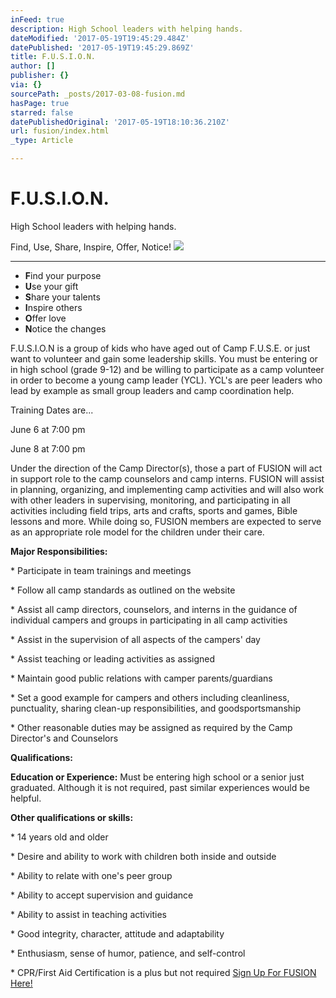 ```yaml
---
inFeed: true
description: High School leaders with helping hands.
dateModified: '2017-05-19T19:45:29.484Z'
datePublished: '2017-05-19T19:45:29.869Z'
title: F.U.S.I.O.N.
author: []
publisher: {}
via: {}
sourcePath: _posts/2017-03-08-fusion.md
hasPage: true
starred: false
datePublishedOriginal: '2017-05-19T18:10:36.210Z'
url: fusion/index.html
_type: Article

---
```

# F.U.S.I.O.N.

High School leaders with helping hands.

Find, Use, Share, Inspire, Offer, Notice!
![](https://the-grid-user-content.s3-us-west-2.amazonaws.com/83b18998-f29b-46a2-b1e4-fff582ce56bf.jpg)

---

* **F**ind your purpose
* **U**se your gift
* **S**hare your talents
* **I**nspire others
* **O**ffer love
* **N**otice the changes

F.U.S.I.O.N is a group of kids who have aged out of Camp F.U.S.E. or just want to volunteer and gain some leadership skills. You must be entering or in high school (grade 9-12) and be willing to participate as a camp volunteer in order to become a young camp leader (YCL). YCL's are peer leaders who lead by example as small group leaders and camp coordination help.

Training Dates are...

June 6 at 7:00 pm

June 8 at 7:00 pm

Under the direction of the Camp Director(s), those a part of FUSION will act in support role to the camp counselors and camp interns. FUSION will assist in planning, organizing, and implementing camp activities and will also work with other leaders in supervising, monitoring, and participating in all activities including field trips, arts and crafts, sports and games, Bible lessons and more. While doing so, FUSION members are expected to serve as an appropriate role model for the children under their care.

**Major Responsibilities:**

\* Participate in team trainings and meetings

\* Follow all camp standards as outlined on the website

\* Assist all camp directors, counselors, and interns in the guidance of individual campers and groups in participating in all camp activities

\* Assist in the supervision of all aspects of the campers' day

\* Assist teaching or leading activities as assigned

\* Maintain good public relations with camper parents/guardians

\* Set a good example for campers and others including cleanliness, punctuality, sharing clean-up responsibilities, and goodsportsmanship

\* Other reasonable duties may be assigned as required by the Camp Director's and Counselors

**Qualifications:**

**Education or Experience:** Must be entering high school or a senior just graduated. Although it is not required, past similar experiences would be helpful.

**Other qualifications or skills:**

\* 14 years old and older

\* Desire and ability to work with children both inside and outside

\* Ability to relate with one's peer group

\* Ability to accept supervision and guidance

\* Ability to assist in teaching activities

\* Good integrity, character, attitude and adaptability

\* Enthusiasm, sense of humor, patience, and self-control

\* CPR/First Aid Certification is a plus but not required
[Sign Up For FUSION Here!][0]

[0]: https://renovationcommunity.easytitheplus.com/external/form/7236b7e0-8540-4686-8f32-6444029b3bb3